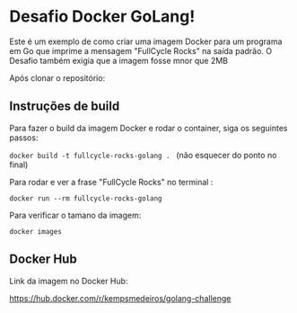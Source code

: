 # Desafio Docker GoLang!

Este é um exemplo de como criar uma imagem Docker para um programa em Go que imprime a mensagem "FullCycle Rocks" na saída padrão.
O Desafio também exigia que a imagem fosse mnor que 2MB

Após clonar o repositório:

## Instruções de build

Para fazer o build da imagem Docker e rodar o container, siga os seguintes passos:

`docker build -t fullcycle-rocks-golang . ` (não esquecer do ponto no final)

Para rodar e ver a frase "FullCycle Rocks" no terminal :

`docker run --rm fullcycle-rocks-golang`

Para verificar o tamano da imagem: 

`docker images`

## Docker Hub

Link da imagem no Docker Hub:

https://hub.docker.com/r/kempsmedeiros/golang-challenge

